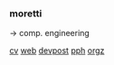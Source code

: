 <!--
**coolcmyk/coolcmyk** is a ✨ _special_ ✨ repository because its `README.md` (this file) appears on your GitHub profile.
-->

### moretti
-> comp. engineering



[cv](CV_new.pdf)
[web](https://coolcmyk.github.io)
[devpost](https://devpost.com/coolcmyk?ref_content=user-portfolio&ref_feature=portfolio&ref_medium=global-nav)
[pph](https://pph.me/kyo)
[orgz](https://github.com/t4rotClub)

